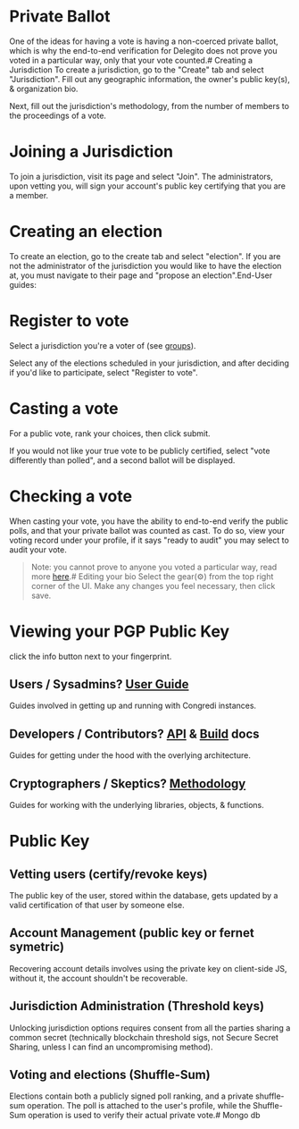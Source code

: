 # Private Ballot
One of the ideas for having a vote is having a non-coerced private ballot,
which is why the end-to-end verification for Delegito does not prove you
voted in a particular way, only that your vote counted.# Creating a Jurisdiction
To create a jurisdiction, go to the "Create" tab and select "Jurisdiction".
Fill out any geographic information, the owner's public key(s), & organization bio.

Next, fill out the jurisdiction's methodology, from the number of members to
the proceedings of a vote.

# Joining a Jurisdiction
To join a jurisdiction, visit its page and select "Join". The administrators,
upon vetting you, will sign your account's public key certifying that you
are a member.

# Creating an election
To create an election, go to the create tab and select "election". If you are
not the administrator of the jurisdiction you would like to have the election
at, you must navigate to their page and "propose an election".End-User guides:

# Register to vote
Select a jurisdiction you're a voter of (see [groups](groups)).

Select any of the elections scheduled in your jurisdiction, and
after deciding if you'd like to participate, select "Register to vote".

# Casting a vote
For a public vote, rank your choices, then click submit.

If you would not like your true vote to be publicly certified,
select "vote differently than polled", and a second ballot will be displayed.

# Checking a vote
When casting your vote, you have the ability to end-to-end verify the public polls,
and that your private ballot was counted as cast. To do so, view your voting record
under your profile, if it says "ready to audit" you may select to audit your vote.

> Note: you cannot prove to anyone you voted a particular way, read more
[here](//congredi.readthedocs.io/en/latest/Methodology/zeroknowledge/).# Editing your bio
Select the gear(:gear:) from the top right corner of the UI.
Make any changes you feel necessary, then click save.

# Viewing your PGP Public Key
click the info button next to your fingerprint.


## Users / Sysadmins? [User Guide](UserGuide)
Guides involved in getting up and running with Congredi instances.

## Developers / Contributors? [API](APIs) & [Build](building) docs
Guides for getting under the hood with the overlying architecture.

## Cryptographers / Skeptics? [Methodology](methodology)
Guides for working with the underlying libraries, objects, & functions.



# Public Key

## Vetting users (certify/revoke keys)

The public key of the user, stored within the database, gets updated by
a valid certification of that user by someone else.

## Account Management (public key or fernet symetric)

Recovering account details involves using the private key on client-side
JS, without it, the account shouldn't be recoverable.

## Jurisdiction Administration (Threshold keys)

Unlocking jurisdiction options requires consent from all the parties
sharing a common secret (technically blockchain threshold sigs, not
Secure Secret Sharing, unless I can find an uncompromising method).

## Voting and elections (Shuffle-Sum)

Elections contain both a publicly signed poll ranking, and a private
shuffle-sum operation. The poll is attached to the user's profile,
while the Shuffle-Sum operation is used to verify their actual private vote.# Mongo db

